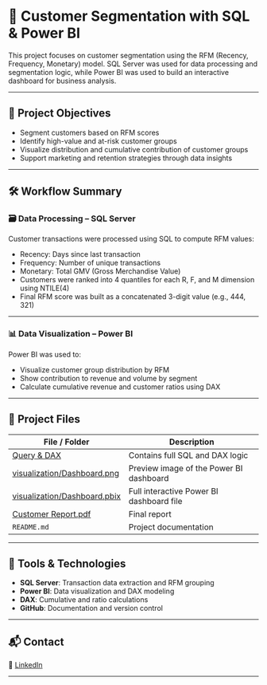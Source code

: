 
# 🧩 Customer Segmentation with SQL & Power BI

This project focuses on customer segmentation using the RFM (Recency, Frequency, Monetary) model. SQL Server was used for data processing and segmentation logic, while Power BI was used to build an interactive dashboard for business analysis.

---

## 🧠 Project Objectives

- Segment customers based on RFM scores
- Identify high-value and at-risk customer groups
- Visualize distribution and cumulative contribution of customer groups
- Support marketing and retention strategies through data insights

---

## 🛠️ Workflow Summary

### 🗃️ Data Processing – SQL Server

Customer transactions were processed using SQL to compute RFM values:

- Recency: Days since last transaction
- Frequency: Number of unique transactions
- Monetary: Total GMV (Gross Merchandise Value)
- Customers were ranked into 4 quantiles for each R, F, and M dimension using NTILE(4)
- Final RFM score was built as a concatenated 3-digit value (e.g., 444, 321)

---

### 📊 Data Visualization – Power BI

Power BI was used to:

- Visualize customer group distribution by RFM
- Show contribution to revenue and volume by segment
- Calculate cumulative revenue and customer ratios using DAX

---

## 📁 Project Files  

| File / Folder | Description |
|---------------|-------------|
| [Query & DAX](https://github.com/ntmh12/customer-segmentation/blob/main/Query%20%26%20DAX.txt) | Contains full SQL and DAX logic |
| [visualization/Dashboard.png](https://github.com/ntmh12/customer-segmentation/blob/main/visualization/Dashboard.png) | Preview image of the Power BI dashboard |
| [visualization/Dashboard.pbix](https://github.com/ntmh12/customer-segmentation/blob/main/visualization/Dashboard.pbix) | Full interactive Power BI dashboard file |
| [Customer Report.pdf](https://github.com/ntmh12/customer-segmentation/blob/main/Customer%20Report.pdf) | Final report |
| `README.md` | Project documentation |

---

## 🧰 Tools & Technologies

- **SQL Server**: Transaction data extraction and RFM grouping
- **Power BI**: Data visualization and DAX modeling
- **DAX**: Cumulative and ratio calculations
- **GitHub**: Documentation and version control

---

## 📬 Contact
 
💼 [LinkedIn](https://www.linkedin.com/in/nguyen-thi-minh-huong/)

---
